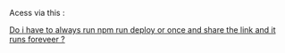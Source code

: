 Acess via this :

[Do i have to always run npm run deploy or once and share the link and it runs foreveer ?](https://basantaisg.github.io/Web-Based-Wallet-Adress-Generator/)
